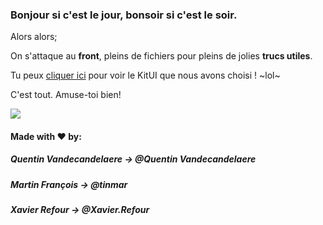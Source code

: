 ### Bonjour si c'est le jour, bonsoir si c'est le soir.

Alors alors;

On s'attaque au __front__, pleins de fichiers pour pleins de jolies __trucs utiles__.

Tu peux [cliquer ici](https://bootswatch.com/solar/) pour voir le KitUI que nous avons choisi ! ~lol~

C'est tout. Amuse-toi bien!

![](https://media.giphy.com/media/y5gweIjtEZ8d2/giphy.gif)



#### Made with ♥ by:

##### Quentin Vandecandelaere -> @Quentin Vandecandelaere

##### Martin François -> @tinmar

##### Xavier Refour -> @Xavier.Refour
